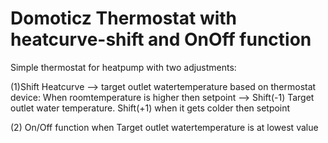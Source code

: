 # Domoticz Thermostat with heatcurve-shift and OnOff function
Simple thermostat for heatpump with two adjustments: 

(1)Shift Heatcurve --> target outlet watertemperature based on thermostat device: When roomtemperature is higher then setpoint --> Shift(-1) Target outlet water temperature.
Shift(+1) when it gets colder then setpoint

(2) On/Off function when Target outlet watertemperature is at lowest value
